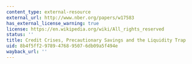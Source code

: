 ```yaml
---
content_type: external-resource
external_url: http://www.nber.org/papers/w17583
has_external_license_warning: true
license: https://en.wikipedia.org/wiki/All_rights_reserved
status: ''
title: Credit Crises, Precautionary Savings and the Liquidity Trap
uid: 8b4f5ff2-9789-4768-9507-6db09a5f494e
wayback_url: ''
---
```

